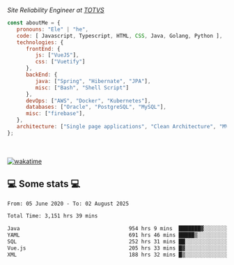 <p><em>Site Reliability Engineer at <a href="https://www.totvs.com/">TOTVS</a></br>
</em></p>


```javascript
const aboutMe = {
   pronouns: "Ele" | "he",
   code: [ Javascript, Typescript, HTML, CSS, Java, Golang, Python ],
   technologies: {
      frontEnd: {
         js: ["VueJS"],
         css: ["Vuetify"]
      },
      backEnd: {
         java: ["Spring", "Hibernate", "JPA"],
         misc: ["Bash", "Shell Script"]
      },
      devOps: ["AWS", "Docker", "Kubernetes"],
      databases: ["Oracle", "PostgreSQL", "MySQL"],
      misc: ["firebase"],
   },
   architecture: ["Single page applications", "Clean Architecture", "MVC", "Microservices"],
};
```
</br></br>
[![wakatime](https://wakatime.com/badge/user/a3a8ed06-d304-4d6b-bc86-4adc418cdea7.svg)](https://wakatime.com/@a3a8ed06-d304-4d6b-bc86-4adc418cdea7)
<h2>💻 Some stats 💻</h2>

<!--START_SECTION:waka-->

```txt
From: 05 June 2020 - To: 02 August 2025

Total Time: 3,151 hrs 39 mins

Java                                   954 hrs 9 mins  ███████▓░░░░░░░░░░░░░░░░░   30.27 %
YAML                                   691 hrs 46 mins █████▒░░░░░░░░░░░░░░░░░░░   21.95 %
SQL                                    252 hrs 31 mins ██░░░░░░░░░░░░░░░░░░░░░░░   08.01 %
Vue.js                                 205 hrs 33 mins █▓░░░░░░░░░░░░░░░░░░░░░░░   06.52 %
XML                                    188 hrs 32 mins █▒░░░░░░░░░░░░░░░░░░░░░░░   05.98 %
```

<!--END_SECTION:waka-->
